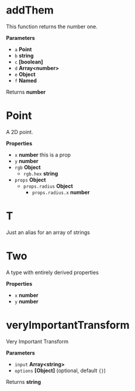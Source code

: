 # addThem

This function returns the number one.

**Parameters**

-   `a` **Point** 
-   `b` **string** 
-   `c` **[boolean]** 
-   `d` **Array&lt;number&gt;** 
-   `e` **Object** 
-   `f` **Named** 

Returns **number** 

# Point

A 2D point.

**Properties**

-   `x` **number** this is a prop
-   `y` **number** 
-   `rgb` **Object** 
    -   `rgb.hex` **string** 
-   `props` **Object** 
    -   `props.radius` **Object** 
        -   `props.radius.x` **number** 

# T

Just an alias for an array of strings

# Two

A type with entirely derived properties

**Properties**

-   `x` **number** 
-   `y` **number** 

# veryImportantTransform

Very Important Transform

**Parameters**

-   `input` **Array&lt;string&gt;** 
-   `options` **[Object]**  (optional, default `{}`)

Returns **string** 

